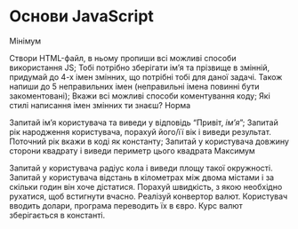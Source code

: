 # Основи JavaScript

Мінімум

Створи HTML-файл, в ньому пропиши всі можливі способи використання JS;
Тобі потрібно зберігати ім’я та прізвище в змінній, придумай до 4-х імен змінних, що потрібні тобі для даної задачі. Також напиши до 5 неправильних імен (неправильні імена повинні бути закоментовані);
Вкажи всі можливі способи коментування коду;
Які стилі написання імен змінних ти знаєш?
Норма

Запитай ім’я користувача та виведи у відповідь “Привіт, _ім’я_”;
Запитай рік народження користувача, порахуй його/її вік і виведи результат. Поточний рік вкажи в коді як константу;
Запитай у користувача довжину сторони квадрату і виведи периметр цього квадрата
Максимум

Запитай у користувача радіус кола і виведи площу такої окружності.
Запитай у користувача відстань в кілометрах між двома містами і за скільки годин він хоче дістатися. Порахуй швидкість, з якою необхідно рухатися, щоб встигнути вчасно.
Реалізуй конвертор валют. Користувач вводить долари, програма переводить їх в євро. Курс валют зберігається в константі.
